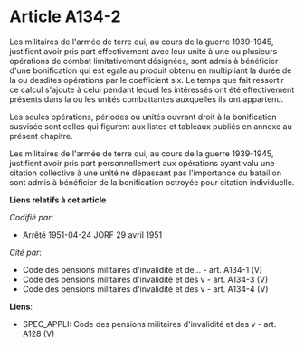 # Article A134-2

Les militaires de l'armée de terre qui, au cours de la guerre 1939-1945, justifient avoir pris part effectivement avec leur
unité à une ou plusieurs opérations de combat limitativement désignées, sont admis à bénéficier d'une bonification qui est
égale au produit obtenu en multipliant la durée de la ou desdites opérations par le coefficient six. Le temps que fait
ressortir ce calcul s'ajoute à celui pendant lequel les intéressés ont été effectivement présents dans la ou les unités
combattantes auxquelles ils ont appartenu.

Les seules opérations, périodes ou unités ouvrant droit à la bonification susvisée sont celles qui figurent aux listes et
tableaux publiés en annexe au présent chapitre.

Les militaires de l'armée de terre qui, au cours de la guerre 1939-1945, justifient avoir pris part personnellement aux
opérations ayant valu une citation collective à une unité ne dépassant pas l'importance du bataillon sont admis à bénéficier
de la bonification octroyée pour citation individuelle.

**Liens relatifs à cet article**

_Codifié par_:

  - Arrêté 1951-04-24 JORF 29 avril 1951

_Cité par_:

  - Code des pensions militaires d'invalidité et de... - art. A134-1 (V)
  - Code des pensions militaires d'invalidité et des v - art. A134-3 (V)
  - Code des pensions militaires d'invalidité et des v - art. A134-4 (V)

**Liens**:

  - SPEC_APPLI: Code des pensions militaires d'invalidité et des v - art. A128 (V)
